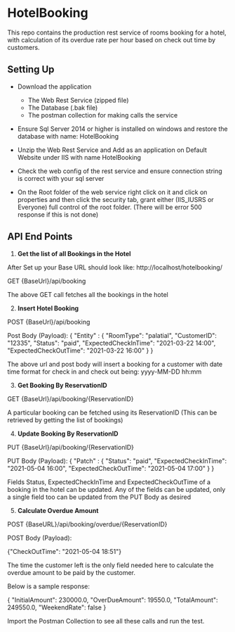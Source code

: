 # HotelBooking

This repo contains the production rest service of rooms booking for a hotel, with calculation of its overdue rate per hour based on check out time by customers.

## Setting Up

- Download the application
  - The Web Rest Service (zipped file)
  - The Database (.bak file)
  - The postman collection for making calls the service

- Ensure Sql Server 2014 or higher is installed on windows and restore the database with name: HotelBooking
- Unzip the Web Rest Service and Add as an application on Default Website under IIS with name HotelBooking
- Check the web config of the rest service and ensure connection string is correct with your sql server
- On the Root folder of the web service right click on it and click on properties and then click the security tab, grant either (IIS_IUSRS or Everyone) full control of the root folder. (There will be error 500 response if this is not done)


## API End Points

1. **Get the list of all Bookings in the Hotel**

After Set up your Base URL should look like: http://localhost/hotelbooking/

GET {BaseUrl}/api/booking

The above GET call fetches all the bookings in the hotel

2. **Insert Hotel Booking**

POST {BaseUrl}/api/booking

Post Body (Payload):
{
    "Entity" : {
        "RoomType": "palatial",
        "CustomerID": "12335",
        "Status": "paid",
        "ExpectedCheckInTime": "2021-03-22 14:00",
        "ExpectedCheckOutTime": "2021-03-22 16:00"
    }
}

The above url and post body will insert a booking for a customer with date time format for check in and check out being: yyyy-MM-DD hh:mm


3. **Get Booking By ReservationID**

GET {BaseUrl}/api/booking/{ReservationID}

A particular booking can be fetched using its ReservationID (This can be retrieved by getting the list of bookings)


4. **Update Booking By ReservationID**

PUT {BaseUrl}/api/booking/{ReservationID}

PUT Body (Payload):
{
    "Patch" : {
        "Status": "paid",
        "ExpectedCheckInTime": "2021-05-04 16:00",
        "ExpectedCheckOutTime": "2021-05-04 17:00"
    }
}

Fields Status, ExpectedCheckInTime and ExpectedCheckOutTime of a booking in the hotel can be updated. Any of the fields can be updated, only a single field too can be updated from the PUT Body as desired


5. **Calculate Overdue Amount**

POST {BaseURL}/api/booking/overdue/{ReservationID}

POST Body (Payload):

{"CheckOutTime": "2021-05-04 18:51"}

The time the customer left is the only field needed here to calculate the overdue amount to be paid by the customer. 

Below is a sample response:

{
    "InitialAmount": 230000.0,
    "OverDueAmount": 19550.0,
    "TotalAmount": 249550.0,
    "WeekendRate": false
}


Import the Postman Collection to see all these calls and run the test.



